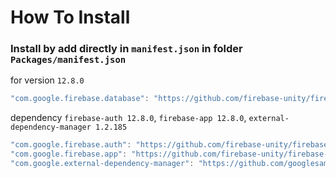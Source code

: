 # How To Install

### Install by add directly in `manifest.json` in folder `Packages/manifest.json`


for version `12.8.0`
```csharp
"com.google.firebase.database": "https://github.com/firebase-unity/firebase-database.git#12.8.0",
```


dependency `firebase-auth 12.8.0`, `firebase-app 12.8.0`, `external-dependency-manager 1.2.185`
```csharp
"com.google.firebase.auth": "https://github.com/firebase-unity/firebase-auth.git#12.8.0",
"com.google.firebase.app": "https://github.com/firebase-unity/firebase-app.git#12.8.0",
"com.google.external-dependency-manager": "https://github.com/googlesamples/unity-jar-resolver.git?path=upm#v1.2.185",
```
